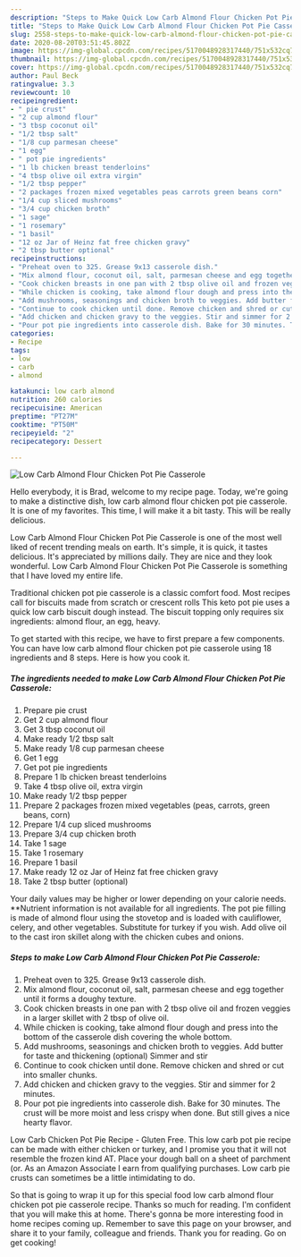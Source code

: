 ```yaml
---
description: "Steps to Make Quick Low Carb Almond Flour Chicken Pot Pie Casserole"
title: "Steps to Make Quick Low Carb Almond Flour Chicken Pot Pie Casserole"
slug: 2558-steps-to-make-quick-low-carb-almond-flour-chicken-pot-pie-casserole
date: 2020-08-20T03:51:45.802Z
image: https://img-global.cpcdn.com/recipes/5170048928317440/751x532cq70/low-carb-almond-flour-chicken-pot-pie-casserole-recipe-main-photo.jpg
thumbnail: https://img-global.cpcdn.com/recipes/5170048928317440/751x532cq70/low-carb-almond-flour-chicken-pot-pie-casserole-recipe-main-photo.jpg
cover: https://img-global.cpcdn.com/recipes/5170048928317440/751x532cq70/low-carb-almond-flour-chicken-pot-pie-casserole-recipe-main-photo.jpg
author: Paul Beck
ratingvalue: 3.3
reviewcount: 10
recipeingredient:
- " pie crust"
- "2 cup almond flour"
- "3 tbsp coconut oil"
- "1/2 tbsp salt"
- "1/8 cup parmesan cheese"
- "1 egg"
- " pot pie ingredients"
- "1 lb chicken breast tenderloins"
- "4 tbsp olive oil extra virgin"
- "1/2 tbsp pepper"
- "2 packages frozen mixed vegetables peas carrots green beans corn"
- "1/4 cup sliced mushrooms"
- "3/4 cup chicken broth"
- "1 sage"
- "1 rosemary"
- "1 basil"
- "12 oz Jar of Heinz fat free chicken gravy"
- "2 tbsp butter optional"
recipeinstructions:
- "Preheat oven to 325. Grease 9x13 casserole dish."
- "Mix almond flour, coconut oil, salt, parmesan cheese and egg together until it forms a doughy texture."
- "Cook chicken breasts in one pan with 2 tbsp olive oil and frozen veggies in a larger skillet with 2 tbsp of olive oil."
- "While chicken is cooking, take almond flour dough and press into the bottom of the casserole dish covering the whole bottom."
- "Add mushrooms, seasonings and chicken broth to veggies. Add butter for taste and thickening (optional) Simmer and stir"
- "Continue to cook chicken until done. Remove chicken and shred or cut into smaller chunks."
- "Add chicken and chicken gravy to the veggies. Stir and simmer for 2 minutes."
- "Pour pot pie ingredients into casserole dish. Bake for 30 minutes. The crust will be more moist and less crispy when done. But still gives a nice hearty flavor."
categories:
- Recipe
tags:
- low
- carb
- almond

katakunci: low carb almond 
nutrition: 260 calories
recipecuisine: American
preptime: "PT27M"
cooktime: "PT50M"
recipeyield: "2"
recipecategory: Dessert

---
```



![Low Carb Almond Flour Chicken Pot Pie Casserole](https://img-global.cpcdn.com/recipes/5170048928317440/751x532cq70/low-carb-almond-flour-chicken-pot-pie-casserole-recipe-main-photo.jpg)

Hello everybody, it is Brad, welcome to my recipe page. Today, we're going to make a distinctive dish, low carb almond flour chicken pot pie casserole. It is one of my favorites. This time, I will make it a bit tasty. This will be really delicious.

Low Carb Almond Flour Chicken Pot Pie Casserole is one of the most well liked of recent trending meals on earth. It's simple, it is quick, it tastes delicious. It's appreciated by millions daily. They are nice and they look wonderful. Low Carb Almond Flour Chicken Pot Pie Casserole is something that I have loved my entire life.

Traditional chicken pot pie casserole is a classic comfort food. Most recipes call for biscuits made from scratch or crescent rolls This keto pot pie uses a quick low carb biscuit dough instead. The biscuit topping only requires six ingredients: almond flour, an egg, heavy.


To get started with this recipe, we have to first prepare a few components. You can have low carb almond flour chicken pot pie casserole using 18 ingredients and 8 steps. Here is how you cook it.

<!--inarticleads1-->

##### The ingredients needed to make Low Carb Almond Flour Chicken Pot Pie Casserole:

1. Prepare  pie crust
1. Get 2 cup almond flour
1. Get 3 tbsp coconut oil
1. Make ready 1/2 tbsp salt
1. Make ready 1/8 cup parmesan cheese
1. Get 1 egg
1. Get  pot pie ingredients
1. Prepare 1 lb chicken breast tenderloins
1. Take 4 tbsp olive oil, extra virgin
1. Make ready 1/2 tbsp pepper
1. Prepare 2 packages frozen mixed vegetables (peas, carrots, green beans, corn)
1. Prepare 1/4 cup sliced mushrooms
1. Prepare 3/4 cup chicken broth
1. Take 1 sage
1. Take 1 rosemary
1. Prepare 1 basil
1. Make ready 12 oz Jar of Heinz fat free chicken gravy
1. Take 2 tbsp butter (optional)


Your daily values may be higher or lower depending on your calorie needs. **Nutrient information is not available for all ingredients. The pot pie filling is made of almond flour using the stovetop and is loaded with cauliflower, celery, and other vegetables. Substitute for turkey if you wish. Add olive oil to the cast iron skillet along with the chicken cubes and onions. 

<!--inarticleads2-->

##### Steps to make Low Carb Almond Flour Chicken Pot Pie Casserole:

1. Preheat oven to 325. Grease 9x13 casserole dish.
1. Mix almond flour, coconut oil, salt, parmesan cheese and egg together until it forms a doughy texture.
1. Cook chicken breasts in one pan with 2 tbsp olive oil and frozen veggies in a larger skillet with 2 tbsp of olive oil.
1. While chicken is cooking, take almond flour dough and press into the bottom of the casserole dish covering the whole bottom.
1. Add mushrooms, seasonings and chicken broth to veggies. Add butter for taste and thickening (optional) Simmer and stir
1. Continue to cook chicken until done. Remove chicken and shred or cut into smaller chunks.
1. Add chicken and chicken gravy to the veggies. Stir and simmer for 2 minutes.
1. Pour pot pie ingredients into casserole dish. Bake for 30 minutes. The crust will be more moist and less crispy when done. But still gives a nice hearty flavor.


Low Carb Chicken Pot Pie Recipe - Gluten Free. This low carb pot pie recipe can be made with either chicken or turkey, and I promise you that it will not resemble the frozen kind AT. Place your dough ball on a sheet of parchment (or. As an Amazon Associate I earn from qualifying purchases. Low carb pie crusts can sometimes be a little intimidating to do. 

So that is going to wrap it up for this special food low carb almond flour chicken pot pie casserole recipe. Thanks so much for reading. I'm confident that you will make this at home. There's gonna be more interesting food in home recipes coming up. Remember to save this page on your browser, and share it to your family, colleague and friends. Thank you for reading. Go on get cooking!
